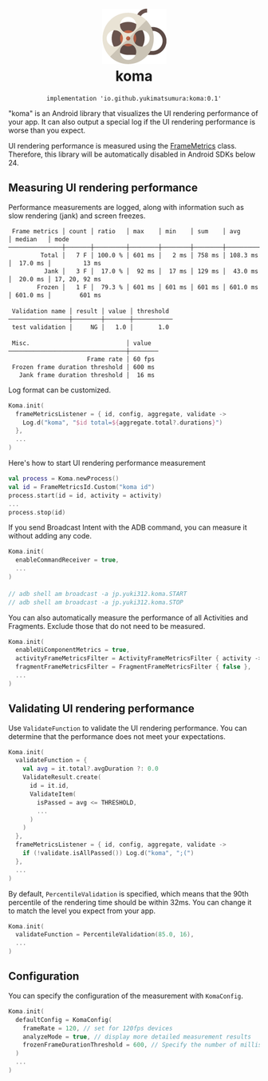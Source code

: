<h1 align="center">
    <br />
    <img src="./img/icon.png">
    <br />
    koma
</h1>

<div align="center">

```
implementation 'io.github.yukimatsumura:koma:0.1'
```

</div>

"koma" is an Android library that visualizes the UI rendering performance of your app.
It can also output a special log if the UI rendering performance is worse than you expect.

UI rendering performance is measured using the [FrameMetrics](https://developer.android.com/reference/androidx/core/app/FrameMetricsAggregator) class.
Therefore, this library will be automatically disabled in Android SDKs below 24.

## Measuring UI rendering performance

Performance measurements are logged, along with information such as slow rendering (jank) and screen freezes.

```
 Frame metrics │ count │ ratio   │ max    │ min    │ sum    │ avg      │ median   │ mode
───────────────┼───────┼─────────┼────────┼────────┼────────┼──────────┼──────────┼───────────────
         Total │   7 F │ 100.0 % │ 601 ms │   2 ms │ 758 ms │ 108.3 ms │  17.0 ms │         13 ms
          Jank │   3 F │  17.0 % │  92 ms │  17 ms │ 129 ms │  43.0 ms │  20.0 ms │ 17, 20, 92 ms
        Frozen │   1 F │  79.3 % │ 601 ms │ 601 ms │ 601 ms │ 601.0 ms │ 601.0 ms │        601 ms

 Validation name │ result │ value │ threshold
─────────────────┼────────┼───────┼───────────
 test validation │     NG │   1.0 │       1.0

 Misc.                           │ value
─────────────────────────────────┼────────
                      Frame rate │ 60 fps
 Frozen frame duration threshold │ 600 ms
   Jank frame duration threshold │  16 ms
```

Log format can be customized.

```kotlin
Koma.init(
  frameMetricsListener = { id, config, aggregate, validate ->
    Log.d("koma", "$id total=${aggregate.total?.durations}")
  },
  ...
)
```

Here's how to start UI rendering performance measurement

```kotlin
val process = Koma.newProcess()
val id = FrameMetricsId.Custom("koma id")
process.start(id = id, activity = activity)
...
process.stop(id)
```

If you send Broadcast Intent with the ADB command, you can measure it without adding any code.

```kotlin
Koma.init(
  enableCommandReceiver = true,
  ...
)

// adb shell am broadcast -a jp.yuki312.koma.START
// adb shell am broadcast -a jp.yuki312.koma.STOP
```

You can also automatically measure the performance of all Activities and Fragments.
Exclude those that do not need to be measured.

```kotlin
Koma.init(
  enableUiComponentMetrics = true,
  activityFrameMetricsFilter = ActivityFrameMetricsFilter { activity -> ... },
  fragmentFrameMetricsFilter = FragmentFrameMetricsFilter { false },
  ...
)
```

## Validating UI rendering performance

Use `ValidateFunction` to validate the UI rendering performance.
You can determine that the performance does not meet your expectations.

```kotlin
Koma.init(
  validateFunction = {
    val avg = it.total?.avgDuration ?: 0.0
    ValidateResult.create(
      id = it.id,
      ValidateItem(
        isPassed = avg <= THRESHOLD,
        ...
      )
    )
  },
  frameMetricsListener = { id, config, aggregate, validate ->
    if (!validate.isAllPassed()) Log.d("koma", ";(")
  },
  ...
)
```

By default, `PercentileValidation` is specified, which means that the 90th percentile of the rendering time should be within 32ms.
You can change it to match the level you expect from your app.

```kotlin
Koma.init(
  validateFunction = PercentileValidation(85.0, 16),
  ...
)
```

## Configuration

You can specify the configuration of the measurement with `KomaConfig`.

```kotlin
Koma.init(
  defaultConfig = KomaConfig(
    frameRate = 120, // set for 120fps devices
    analyzeMode = true, // display more detailed measurement results
    frozenFrameDurationThreshold = 600, // Specify the number of milliseconds to consider the screen frozen
  )
  ...
)
```